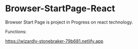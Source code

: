 # Browser-StartPage-React
Browser Start Page is project in Progress on react technology.

Functions:

https://wizardly-stonebraker-79b681.netlify.app
